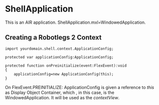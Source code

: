 # ShellApplication

This is an AIR application. ShellApplication.mxl=WindowedApplication.

## Creating a Robotlegs 2 Context

	import yourdomain.shell.context.ApplicationConfig;
	
	protected var applicationConfig:ApplicationConfig;

	protected function onPreinitialize(event:FlexEvent):void
	{
		applicationConfig=new ApplicationConfig(this);
	}

On FlexEvent.PREINITIALIZE: ApplicationConfig is given a reference to *this* as Display Object Container, which , in this case, is the WindowedApplication. 
It will be used as the *contextView*.


